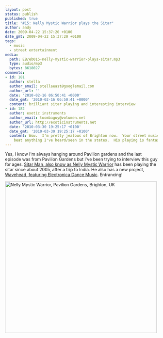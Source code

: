 ```yaml
---
layout: post
status: publish
published: true
title: "#15: Nelly Mystic Warrior plays the Sitar"
author: andy
date: 2009-04-22 15:37:20 +0100
date_gmt: 2009-04-22 15:37:20 +0100
tags:
  - music
  - street entertainment
media:
  path: EB/eb015-nelly-mystic-warrior-plays-sitar.mp3
  type: audio/mp3
  bytes: 8618027
comments:
- id: 181
  author: stella
  author_email: stellaeast@googlemail.com
  author_url: ''
  date: '2010-02-16 06:50:41 +0000'
  date_gmt: '2010-02-16 06:50:41 +0000'
  content: brilliant sitar playing and interesting interview
- id: 182
  author: exotic instruments
  author_email: toombaguy@volumen.net
  author_url: http://exoticinstruments.net
  date: '2010-03-30 19:25:17 +0100'
  date_gmt: '2010-03-30 19:25:17 +0100'
  content: Wow.  I'm pretty jealous of Brighton now.  Your street musicians certainly
    beat anything I've heard/seen in the states.  His playing is fantastic!
---
```

Yes, I know I'm always hanging around Pavilion gardens and the last episode was from Pavilion Gardens but I've been trying to interview this guy for ages. <a href="http://www.myspace.com/nellymysticwarrior" target="_blank">Sitar Man, also know as Nelly Mystic Warrior</a> has been playing the sitar since about 2005, after a trip to India. He also has a new project, <a href="http://www.myspace.com/waveheaduk" target="_blank">Wavehead, featuring Electronica Dance Music</a>. Entrancing!

<a data-flickr-embed="true"  href="https://www.flickr.com/photos/andywhitebrighton/26642718725/in/album-72157666895796536/" title="Nelly Mystic Warrior, Pavilion Gardens, Brighton, UK"><img src="https://farm2.staticflickr.com/1445/26642718725_0d74e1c38e.jpg" width="500" height="500" alt="Nelly Mystic Warrior, Pavilion Gardens, Brighton, UK"></a><script async src="//embedr.flickr.com/assets/client-code.js" charset="utf-8"></script>
